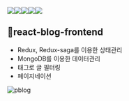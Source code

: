 <img src="https://img.shields.io/badge/javascript-F7DF1E?style=for-the-badge&logo=javascript&logoColor=black"><img src="https://img.shields.io/badge/html-E34F26?style=for-the-badge&logo=html5&logoColor=white"><img src="https://img.shields.io/badge/react-61DAFB?style=for-the-badge&logo=react&logoColor=black"><img src="https://img.shields.io/badge/styled components-DB7093?style=for-the-badge&logo=styled-components&logoColor=white"><img src="https://img.shields.io/badge/Redux-764ABC?style=for-the-badge&logo=Redux&logoColor=white">


## 📰react-blog-frontend
  * Redux, Redux-saga를 이용한 상태관리
  * MongoDB를 이용한 데이터관리 
  * 태그로 글 필터링
  * 페이지네이션
  
![pblog](https://user-images.githubusercontent.com/74355328/147532353-0ab7aa4a-587d-4af7-8171-be2101ce09d9.gif)
